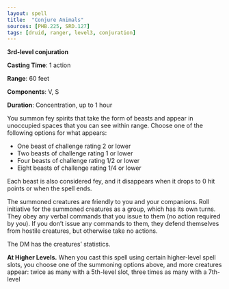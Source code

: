 ```yaml
---
layout: spell
title:  "Conjure Animals"
sources: [PHB.225, SRD.127]
tags: [druid, ranger, level3, conjuration]
---
```


**3rd-level conjuration**

**Casting Time**: 1 action

**Range**: 60 feet

**Components**: V, S

**Duration**: Concentration, up to 1 hour

You summon fey spirits that take the form of beasts and appear in unoccupied spaces that you can see within range. Choose one of the following options for what appears:

* One beast of challenge rating 2 or lower
* Two beasts of challenge rating 1 or lower
* Four beasts of challenge rating 1/2 or lower
* Eight beasts of challenge rating 1/4 or lower

Each beast is also considered fey, and it disappears when it drops to 0 hit points or when the spell ends.

The summoned creatures are friendly to you and your companions. Roll initiative for the summoned creatures as a group, which has its own turns. They obey any verbal commands that you issue to them (no action required by you). If you don’t issue any commands to them, they defend themselves from hostile creatures, but otherwise take no actions.

The DM has the creatures’ statistics.

**At Higher Levels.** When you cast this spell using certain higher-level spell slots, you choose one of the summoning options above, and more creatures appear: twice as many with a 5th-level slot, three times as many with a 7th-level
